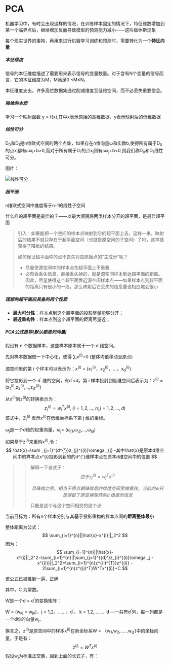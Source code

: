 

# PCA

机器学习中，有时会出现这样的情况，在训练样本固定的情况下，特征维数增加到某一个临界点后，继续增加反而导致模型的预测能力减小——这叫做休斯现象



每个现实世界的事物，再用来进行机器学习训练和预测时，需要转化为一个**特征向量**



##### 本征维度

信号的本征维度描述了需要用来表示信号的变量数量。对于含有N个变量的信号而言，它的本征维度为M，M满足0 &le;M&le;N。

本征维度支出，许多高位数据集通过削减维度至低维空间，而不必丢失重要信息。



##### 降维的本质

学习一个映射函数 y = f(x),其中x表示原始的高维数据，y表示映射后的低维数据



##### 线性可分

D<sub>0</sub>和D<sub>1</sub>是n维欧式空间的两个点集，如果存在n维向量&omega;和实数b,使得所有属于D<sub>0</sub>的点x<sub>i</sub>都有&omega;x<sub>i</sub>+b>0,而对于所有属于D<sub>1</sub>的点x<sub>j</sub>则有&omega;x<sub>j</sub>+b<0,则我们称D<sub>0</sub>和D<sub>1</sub>线性可分。

图片：

![线性可分](D:\usegit\github\machinelearningalgor\PCAANDKPCA\图片\线性可分.png)

##### 超平面

n维欧式空间中维度等于n-1的线性子空间

什么样的超平面是最佳的？——以最大间隔将两类样本分开的超平面，是最佳超平面



> 引入：如果能把一个空间的样本点映射到它的超平面上去，这样一来，映射后的结果不就只存在于超平面空间（也就是原空间的子空间）了吗，这样就获得了降维的结果。
>
> 如何保证超平面中的点不丧失对应原始点的“主成分”呢？
>
> * 尽量使源空间中的样本点在超平面上不重叠
> * 必然会丢失信息，直接丢失掉的，就是源空间样本到达超平面的距离。因此，尽量使得这个超平面靠近源空间样本点——如果样本点到超平面的距离只有很小的一段，那么映射后它丢失的信息量也相应地会很小



##### 理想的超平面应具备的两个性质

* **最大可分性**：样本点到这个超平面的投影尽量能够分开；
* **最近重构性**：样本点到这个超平面的距离尽量近；



##### PCA公式推导(默认都是列向量)

假设有 n 个数据样本，这些样本原本属于一个 d 维空间。

先对样本数据做一下中心化，使得 &sum;<sub>i</sub>x<sup>(i)</sup>=0 (整体均值移动至原点)

源空间里的第 i 个样本可以表示为：x<sup>(i)</sup> = (x<sub>1</sub><sup>(i)</sup>，x<sub>2</sub><sup>(i)</sup>，...，x<sub>d</sub><sup>(i)</sup>)

将它投影到一个 d<sup>‘</sup> 维的空间，有d<sup>&rsquo;</sup><d。第 i 样本投射到低维空间后表示为：z<sup>(i)</sup> = (z<sub>1</sub><sup>(i)</sup>,z<sub>2</sub><sup>(i)</sup>,...,z<sub>d‘</sub><sup>(i)</sup>)

从x<sup>(i)</sup>到z<sup>(i)</sup>的转换表示为：
$$
z_j^{(i)} = w_j^Tx^{(i)},(i=1,2,...,n;j=1,2,...,d)
$$
该式中，Z<sub>j</sub><sup>(i)</sup> 表示x<sup>(i)</sup>在低维坐标系下第 j 维的坐标。

&omega;<sub>j</sub>是一个d维的权重向量，&omega;<sub>j</sub>= (&omega;<sub>j1</sub>,&omega;<sub>j2</sub>,...,&omega;<sub>jd</sub>)



如果基于z<sup>(i)</sup>来重构x<sup>(i)</sup>,令：
$$
\hat{x}=\sum _{j=1}^{d^{'}}z_{j}^{(i)}\omega _{j}
-其中\hat{x}是原本d维空间中的样本点x^{i}投影到新的的d^{'}维样本点在原本d维空间中的位置
$$
> >解释一下该式子：
> >$$
> >由于 z_j^{(i)} = w_j^Tx^{(i)}
> >$$
> >
> >$$
> >且降维之后，相当于原点朝降维后的维度空间里做垂线，当前的w只是保留了原变换矩阵的d^‘维度的信息
> >$$
> >
> >只能是这个与这个空间相交的这个点

当前目标为：所有n个样本分别与其基于投影重构的样本点间的**距离整体最小**

整体距离为公式：
$$
\sum_{i=1}^{n}||\hat{x}-x^{i}||_2^2
$$
因为：
$$
\sum_{i=1}^{n}||\hat{x}-x^{i}||_2^2=\sum_{i=1}^{n}||\sum_{j=1}^{{d}'}z_{i}^{(i)}\omega _j - x^{(i)}||_2^2=\sum_{i=1}^{n}z^{(i)^{T}}z^{(i)} - 2\sum_{i=1}^{n}z^{(i)^T}W^Tx^{(i)}+C
$$

该公式已被推到一遍，正确

其中，C 为常数。

W是一个d &times; d<sup>‘</sup>的变换矩阵：

W = (w<sub>kj</sub> = w<sub>jk</sub>)，j = 1,2，……，d<sup>’</sup>， k = 1,2,……，d —一共有d<sup>‘</sup>列，每一列都是一个d维的向量w<sub>j</sub>。

换言之，z<sup>(i)</sup>是原空间中的样本x<sup>(i)</sup>在新坐标系W = （w<sub>1</sub>,w<sub>2</sub>,……w<sub>d<sup>’</sup></sub>)中的坐标向量，于是有：
$$
z^{(i)} = W^Tx^{(i)}
$$
假设w<sub>j</sub>为标准正交集，回到上面的长式子，有：